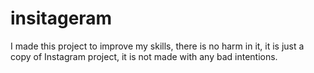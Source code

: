 # insitageram
I made this project to improve my skills, there is no harm in it, it is just a copy of Instagram project, it is not made with any bad intentions.
